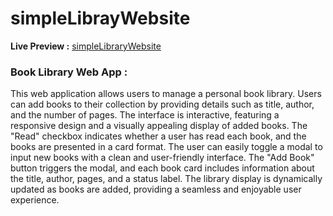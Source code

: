 # simpleLibrayWebsite
<b>Live Preview :</b> [simpleLibraryWebsite](https://noone0x33.github.io/simpleLibrayWebsite/)
<h3>Book Library Web App :</h3>

This web application allows users to manage a personal book library. Users can add books to their collection by providing details such as title, author, and the number of pages. The interface is interactive, featuring a responsive design and a visually appealing display of added books. The "Read" checkbox indicates whether a user has read each book, and the books are presented in a card format. The user can easily toggle a modal to input new books with a clean and user-friendly interface. The "Add Book" button triggers the modal, and each book card includes information about the title, author, pages, and a status label. The library display is dynamically updated as books are added, providing a seamless and enjoyable user experience.
